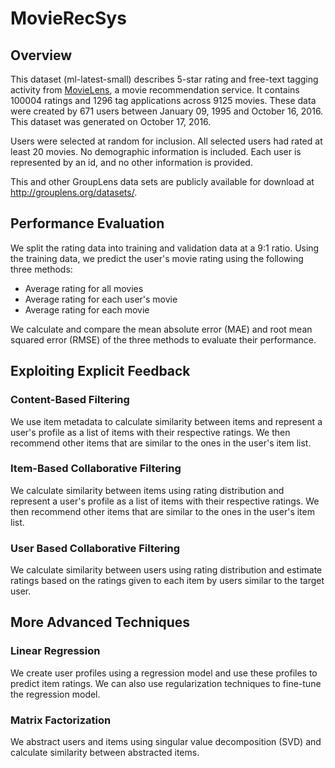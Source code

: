 # MovieRecSys

## Overview

This dataset (ml-latest-small) describes 5-star rating and free-text tagging activity from [MovieLens](http://movielens.org), a movie recommendation service. It contains 100004 ratings and 1296 tag applications across 9125 movies. These data were created by 671 users between January 09, 1995 and October 16, 2016. This dataset was generated on October 17, 2016.

Users were selected at random for inclusion. All selected users had rated at least 20 movies. No demographic information is included. Each user is represented by an id, and no other information is provided.

This and other GroupLens data sets are publicly available for download at <http://grouplens.org/datasets/>.

## Performance Evaluation

We split the rating data into training and validation data at a 9:1 ratio. Using the training data, we predict the user's movie rating using the following three methods:

- Average rating for all movies
- Average rating for each user's movie
- Average rating for each movie

We calculate and compare the mean absolute error (MAE) and root mean squared error (RMSE) of the three methods to evaluate their performance.

## Exploiting Explicit Feedback

### Content-Based Filtering

We use item metadata to calculate similarity between items and represent a user's profile as a list of items with their respective ratings. We then recommend other items that are similar to the ones in the user's item list.

### Item-Based Collaborative Filtering

We calculate similarity between items using rating distribution and represent a user's profile as a list of items with their respective ratings. We then recommend other items that are similar to the ones in the user's item list.

### User Based Collaborative Filtering

We calculate similarity between users using rating distribution and estimate ratings based on the ratings given to each item by users similar to the target user.

## More Advanced Techniques

### Linear Regression

We create user profiles using a regression model and use these profiles to predict item ratings. We can also use regularization techniques to fine-tune the regression model.

### Matrix Factorization

We abstract users and items using singular value decomposition (SVD) and calculate similarity between abstracted items.
